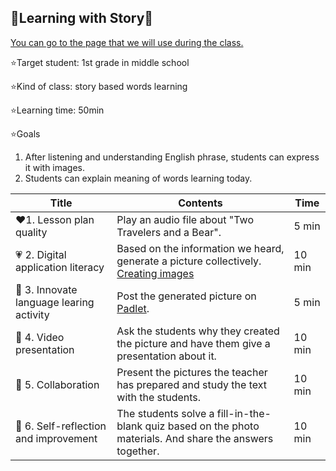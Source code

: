 ## 📗Learning with Story📗

[You can go to the page that we will use during the class.](https://colab.research.google.com/github/GydeokLee/DL23_Project_G5/blob/main/G5%20%EC%88%98%EC%97%85%EC%9E%90%EB%A3%8C.ipynb)

⭐Target student: 1st grade in middle school

⭐Kind of class: story based words learning

⭐Learning time: 50min

⭐Goals
  1. After listening and understanding English phrase, students can express it with images.
  2. Students can explain meaning of words learning today.

| Title | Contents |Time| 
|-----|-----------|----------|
|:heart:1. Lesson plan quality|Play an audio file about "Two Travelers and a Bear".|5 min|
|:heartpulse: 2. Digital application literacy|Based on the information we heard, generate a picture collectively. [Creating images](https://www.bing.com/images/create?form=FLPGEN)|10 min|
|:yellow_heart: 3. Innovate language learing activity|Post the generated picture on [Padlet](https://padlet.com/).|5 min|
|:green_heart: 4. Video presentation|Ask the students why they created the picture and have them give a presentation about it.|10 min|
|:blue_heart: 5. Collaboration|Present the pictures the teacher has prepared and study the text with the students.|10 min|
|:purple_heart: 6. Self-reflection and improvement|The students solve a fill-in-the-blank quiz based on the photo materials. And share the answers together.|10 min|
